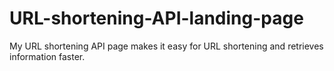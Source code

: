 # URL-shortening-API-landing-page
My URL shortening API page makes it easy for URL shortening and retrieves information faster.